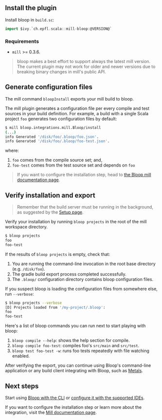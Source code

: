 ## Install the plugin

Install bloop in `build.sc`:

```scala
import $ivy.`ch.epfl.scala::mill-bloop:@VERSION@`
```

### Requirements

* `mill` >= 0.3.6.

> bloop makes a best effort to support always the latest mill version. The current plugin may not
work for older and newer versions due to breaking binary changes in mill's public API.

## Generate configuration files

The mill command `bloopInstall` exports your mill build to bloop.

The mill plugin generates a configuration file per every compile and test sources in your build
definition. For example, a build with a single Scala project `foo` generates two configuration files
by default:

```bash
$ mill bloop.integrations.mill.Bloop/install
(...)
info Generated '/disk/foo/.bloop/foo.json'.
info Generated '/disk/foo/.bloop/foo-test.json'.
```

where:
1. `foo` comes from the compile source set; and,
1. `foo-test` comes from the test source set and depends on `foo`

> If you want to configure the installation step, head to [the Bloop mill documentation
page](docs/build-tools/mill.md).

## Verify installation and export

> Remember that the build server must be running in the background, as suggested by the [Setup
page](/setup).

Verify your installation by running `bloop projects` in the root of the mill workspace directory.

```bash
$ bloop projects
foo
foo-test
```

If the results of `bloop projects` is empty, check that:

1. You are running the command-line invocation in the root base directory (e.g. `/disk/foo`).
1. The gradle build export process completed successfully.
1. The `.bloop/` configuration directory contains bloop configuration files.

If you suspect bloop is loading the configuration files from somewhere else, run `--verbose`:

```bash
$ bloop projects --verbose
[D] Projects loaded from '/my-project/.bloop':
foo
foo-test
```

Here's a list of bloop commands you can run next to start playing with bloop:

1. `bloop compile --help`: shows the help section for compile.
1. `bloop compile foo-test`: compiles foo's `src/main` and `src/test`.
1. `bloop test foo-test -w`: runs foo tests repeatedly with file watching enabled.

After verifying the export, you can continue using Bloop's command-line application or any build
client integrating with Bloop, such as [Metals](https://scalameta.org/metals/).

## Next steps

Start using [Bloop with the CLI](docs/usage) or [configure it with the supported
IDEs](docs/ides/overview).

If you want to configure the installation step or learn more about the integration, visit the
[Mill documentation page](docs/build-tools/mill).
